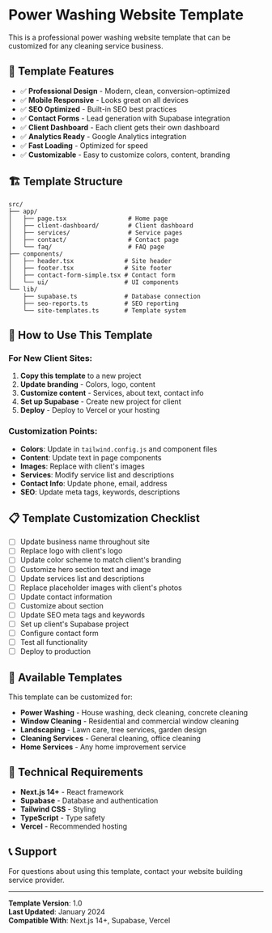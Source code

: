 # Power Washing Website Template

This is a professional power washing website template that can be customized for any cleaning service business.

## 🎯 **Template Features**

- ✅ **Professional Design** - Modern, clean, conversion-optimized
- ✅ **Mobile Responsive** - Looks great on all devices
- ✅ **SEO Optimized** - Built-in SEO best practices
- ✅ **Contact Forms** - Lead generation with Supabase integration
- ✅ **Client Dashboard** - Each client gets their own dashboard
- ✅ **Analytics Ready** - Google Analytics integration
- ✅ **Fast Loading** - Optimized for speed
- ✅ **Customizable** - Easy to customize colors, content, branding

## 🏗️ **Template Structure**

```
src/
├── app/
│   ├── page.tsx                 # Home page
│   ├── client-dashboard/        # Client dashboard
│   ├── services/                # Service pages
│   ├── contact/                 # Contact page
│   └── faq/                     # FAQ page
├── components/
│   ├── header.tsx              # Site header
│   ├── footer.tsx              # Site footer
│   ├── contact-form-simple.tsx # Contact form
│   └── ui/                     # UI components
└── lib/
    ├── supabase.ts             # Database connection
    ├── seo-reports.ts          # SEO reporting
    └── site-templates.ts       # Template system
```

## 🚀 **How to Use This Template**

### **For New Client Sites:**

1. **Copy this template** to a new project
2. **Update branding** - Colors, logo, content
3. **Customize content** - Services, about text, contact info
4. **Set up Supabase** - Create new project for client
5. **Deploy** - Deploy to Vercel or your hosting

### **Customization Points:**

- **Colors**: Update in `tailwind.config.js` and component files
- **Content**: Update text in page components
- **Images**: Replace with client's images
- **Services**: Modify service list and descriptions
- **Contact Info**: Update phone, email, address
- **SEO**: Update meta tags, keywords, descriptions

## 📋 **Template Customization Checklist**

- [ ] Update business name throughout site
- [ ] Replace logo with client's logo
- [ ] Update color scheme to match client's branding
- [ ] Customize hero section text and image
- [ ] Update services list and descriptions
- [ ] Replace placeholder images with client's photos
- [ ] Update contact information
- [ ] Customize about section
- [ ] Update SEO meta tags and keywords
- [ ] Set up client's Supabase project
- [ ] Configure contact form
- [ ] Test all functionality
- [ ] Deploy to production

## 🎨 **Available Templates**

This template can be customized for:

- **Power Washing** - House washing, deck cleaning, concrete cleaning
- **Window Cleaning** - Residential and commercial window cleaning
- **Landscaping** - Lawn care, tree services, garden design
- **Cleaning Services** - General cleaning, office cleaning
- **Home Services** - Any home improvement service

## 🔧 **Technical Requirements**

- **Next.js 14+** - React framework
- **Supabase** - Database and authentication
- **Tailwind CSS** - Styling
- **TypeScript** - Type safety
- **Vercel** - Recommended hosting

## 📞 **Support**

For questions about using this template, contact your website building service provider.

---

**Template Version**: 1.0  
**Last Updated**: January 2024  
**Compatible With**: Next.js 14+, Supabase, Vercel

